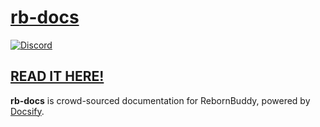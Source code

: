 # [rb-docs][0]

<!--[![Discord][101]][2] Use this after enabling Discord Server Widget -->
[![Discord][102]][2]

## [**READ IT HERE!**][1]

**rb-docs** is crowd-sourced documentation for RebornBuddy, powered by [Docsify][3].

<!-- Links -->
[0]: https://github.com/TheManta/rb-docs "GitHub"
[1]: # "rb-docs"
[2]: https://discord.gg/YphqAZm "Join Discord"
[3]: https://docsify.js.org/#/ "docsify.js"

<!-- Badges -->
[101]: https://img.shields.io/discord/702458358757720134.svg?label=&logo=discord&logoColor=ffffff&color=7389D8&labelColor=6A7EC2
[102]: https://img.shields.io/badge/DISCORD-7389D8?logo=discord&logoColor=ffffff&labelColor=6A7EC2
